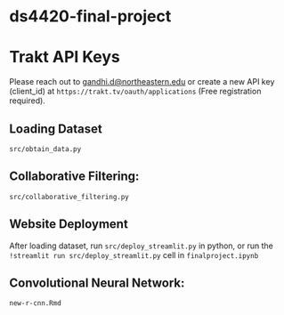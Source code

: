 # ds4420-final-project

# Trakt API Keys
Please reach out to gandhi.d@northeastern.edu or create a new API key (client_id) at `https://trakt.tv/oauth/applications` (Free registration required).

## Loading Dataset
`src/obtain_data.py`

## Collaborative Filtering:
`src/collaborative_filtering.py`

## Website Deployment
After loading dataset, run `src/deploy_streamlit.py` in python, or run the `!streamlit run src/deploy_streamlit.py` cell in `finalproject.ipynb`

## Convolutional Neural Network: 
`new-r-cnn.Rmd`
